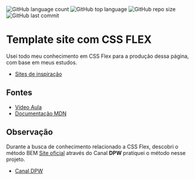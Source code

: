 ![GitHub language count](https://img.shields.io/github/languages/count/Luciopbrito/css-flex)
![GitHub top language](https://img.shields.io/github/languages/top/Luciopbrito/css-flex)
![GitHub repo size](https://img.shields.io/github/repo-size/Luciopbrito/css-flex)
![GitHub last commit](https://img.shields.io/github/last-commit/Luciopbrito/css-flex)

# Template site com CSS FLEX

Usei todo meu conhecimento em CSS Flex para a produção dessa página, com base em meus estudos.

- [Sites de inspiração](https://www.templatemonsterpreview.com/demo/98276.html?_gl=1*14xce8*_ga*MTU5MDc0MDI4Ni4xNjQzNTc1ODUz*_ga_FTPYEGT5LY*MTY0MzU3NTg1Mi4xLjEuMTY0MzU3NTg3OS4zMw..&_ga=2.35133988.465240710.1643575853-1590740286.1643575853&_gac=1.247410934.1643575859.Cj0KCQiAi9mPBhCJARIsAHchl1wNddFMgYgFZG1CeY6193vfDsqbOVxcgkObtE7r5rH74crUs8brE5MaAkFPEALw_wcB)

## Fontes

- [Vídeo Aula](https://www.youtube.com/watch?v=d-fUTdDgHt8)
- [Documentação MDN](https://developer.mozilla.org/pt-BR/docs/Web/CSS/CSS_Flexible_Box_Layout)

## Observação

Durante a busca de conhecimento relacionado a CSS Flex, descobri o método BEM [Site oficial](http://getbem.com/)
através do Canal **DPW** pratiquei o método nesse projeto.

- [Canal DPW](https://www.youtube.com/channel/UCdHcHgSrWidiOg-mNFNB1Nw)
